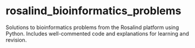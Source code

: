 # rosalind_bioinformatics_problems
Solutions to bioinformatics problems from the Rosalind platform using Python. Includes well-commented code and explanations for learning and revision.

